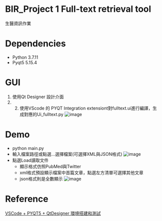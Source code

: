 # BIR_Project 1 Full-text retrieval tool
生醫資訊作業
# Dependencies
* Python 3.7.11
* Pyqt5 5.15.4
# GUI
1. 使用Qt Designer 設計介面
2. 2. 使用VScode 的 PYQT Integration extensiont對fulltext.ui進行編譯，生成對應的Ui_fulltext.py
![image](https://user-images.githubusercontent.com/91927076/136767797-d928d97d-e9fb-4665-b2d5-e974396aa6e3.png)
# Demo
* python main.py
* 輸入檔案路徑或點選...選擇檔案(可選擇XML與JSON格式)
![image](https://user-images.githubusercontent.com/91927076/136768404-6c3d2310-1543-4c63-8a30-d4cf0a6c5eba.png)
* 點選Load讀取文件
  * 顯示格式仿照PubMed與Twitter
  * xml格式預設顯示檔案中首篇文章，點選左方清單可選擇其他文章
  * json格式則是全數顯示
![image](https://user-images.githubusercontent.com/91927076/136768741-b4d7e395-166b-4a55-88e6-ede803341541.png)
# Reference
[VSCode + PYQT5 + QtDesigner 環境搭建和測試](https://www.itread01.com/content/1541809161.html)
